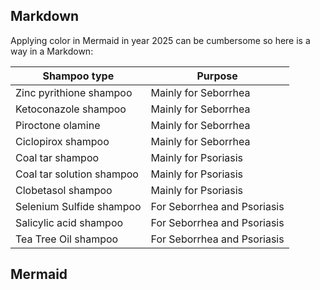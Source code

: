 ## Markdown

Applying color in Mermaid in year 2025 can be cumbersome so here is a way in a Markdown:

| Shampoo type                    | Purpose                         |
|---------------------------------|---------------------------------|
| Zinc pyrithione shampoo         | Mainly for Seborrhea            |
| Ketoconazole shampoo            | Mainly for Seborrhea            |
| Piroctone olamine               | Mainly for Seborrhea            |
| Ciclopirox shampoo              | Mainly for Seborrhea            |
| Coal tar shampoo                | Mainly for Psoriasis            |
| Coal tar solution shampoo       | Mainly for Psoriasis            |
| Clobetasol shampoo              | Mainly for Psoriasis            |
| Selenium Sulfide shampoo        | For Seborrhea and Psoriasis     |
| Salicylic acid shampoo          | For Seborrhea and Psoriasis     |
| Tea Tree Oil shampoo            | For Seborrhea and Psoriasis     |

## Mermaid

